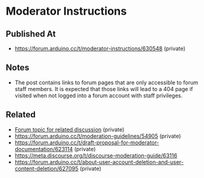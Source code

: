 # Moderator Instructions

## Published At

- https://forum.arduino.cc/t/moderator-instructions/630548 (private)

## Notes

- The post contains links to forum pages that are only accessible to forum staff members. It is expected that those links will lead to a 404 page if visited when not logged into a forum account with staff privileges.

## Related

- [Forum topic for related discussion](https://forum.arduino.cc/t/discussion-re-moderator-documentation-content/852461) (private)
- https://forum.arduino.cc/t/moderation-guidelines/54905 (private)
- https://forum.arduino.cc/t/draft-proposal-for-moderator-documentation/623114 (private)
- https://meta.discourse.org/t/discourse-moderation-guide/63116
- https://forum.arduino.cc/t/about-user-account-deletion-and-user-content-deletion/627095 (private)
